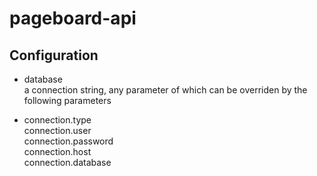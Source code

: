 pageboard-api
=============


Configuration
-------------

* database  
  a connection string, any parameter of which can be overriden by the
  following parameters

* connection.type  
  connection.user  
  connection.password  
  connection.host  
  connection.database  

